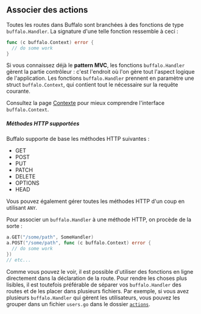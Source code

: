 ## Associer des actions

Toutes les routes dans Buffalo sont branchées à des fonctions de type `buffalo.Handler`. La signature d'une telle fonction ressemble à ceci :

```go
func (c buffalo.Context) error {
  // do some work
}
```

Si vous connaissez déjà le **pattern MVC**, les fonctions `buffalo.Handler` gèrent la partie contrôleur : c'est l'endroit où l'on gère tout l'aspect logique de l'application. Les fonctions `buffalo.Handler` prennent en paramètre une struct `buffalo.Context`, qui contient tout le nécessaire sur la requête courante.

Consultez la page [Contexte](/fr/docs/context) pour mieux comprendre l'interface `buffalo.Context`.

##### Méthodes HTTP supportées

Buffalo supporte de base les méthodes HTTP suivantes :

* GET
* POST
* PUT
* PATCH
* DELETE
* OPTIONS
* HEAD

Vous pouvez également gérer toutes les méthodes HTTP d'un coup en utilisant `ANY`.

Pour associer un `buffalo.Handler` à une méthode HTTP, on procède de la sorte :

```go
a.GET("/some/path", SomeHandler)
a.POST("/some/path", func (c buffalo.Context) error {
  // do some work
})
// etc...
```

Comme vous pouvez le voir, il est possible d'utiliser des fonctions en ligne directement dans la déclaration de la route. Pour rendre les choses plus lisibles, il est toutefois préférable de séparer vos `buffalo.Handler` des routes et de les placer dans plusieurs fichiers. Par exemple, si vous avez plusieurs `buffalo.Handler` qui gèrent les utilisateurs, vous pouvez les grouper dans un fichier `users.go` dans le dossier [`actions`](/fr/docs/getting-started/directory-structure).
